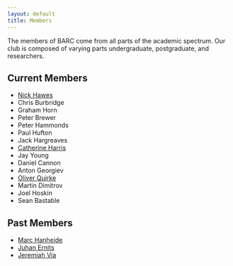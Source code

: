 ```yaml
---
layout: default
title: Members
---
```


The members of BARC come from all parts of the academic spectrum. Our club is composed of varying parts undergraduate, postgraduate, and researchers.

## Current Members

* [Nick Hawes](http://nickhaw.es)
* Chris Burbridge
* Graham Horn
* Peter Brewer
* Peter Hammonds
* Paul Hufton
* Jack Hargreaves
* [Catherine Harris](http://cs.bham.ac.uk/~cah652)
* Jay Young
* Daniel Cannon
* Anton Georgiev
* [Oliver Quirke](https://github.com/qu1rk3y)
* Martin Dimitrov
* Joel Hoskin
* Sean Bastable

## Past Members

* [Marc Hanheide](http://www.hanheide.net/)
* [Juhan Ernits](http://www.cs.bham.ac.uk/~ernitsj/)
* [Jeremiah Via](http://jeremiahvia.com)

